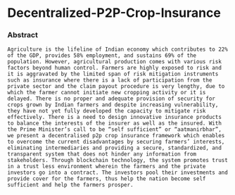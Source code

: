# Decentralized-P2P-Crop-Insurance

### Abstract
    Agriculture is the lifeline of Indian economy which contributes to 22% of the GDP, provides 58% employment, and sustains 69% of the population. However, agricultural production comes with various risk factors beyond human control. Farmers are highly exposed to risk and it is aggravated by the limited span of risk mitigation instruments such as insurance where there is a lack of participation from the private sector and the claim payout procedure is very lengthy, due to which the farmer cannot initiate new cropping activity or it is delayed. There is no proper and adequate provision of security for crops grown by Indian farmers and despite increasing vulnerability, they have not yet fully developed the capacity to mitigate risk effectively. There is a need to design innovative insurance products to balance the interests of the insurer as well as the insured. With the Prime Minister’s call to be “self sufficient” or “aatmanirbhar”, we present a decentralised p2p crop insurance framework which enables to overcome the current disadvantages by securing farmers’ interests, eliminating intermediaries and providing a secure, standardized, and transparent system that does not hinder any information from stakeholders. Through blockchain technology, the system promotes trust in a trust less environment wherein the farmers and the private investors go into a contract. The investors pool their investments and provide cover for the farmers, thus help the nation become self sufficient and help the farmers prosper.
